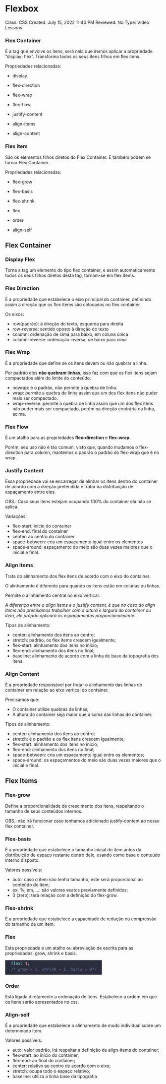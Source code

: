 # Flexbox

Class: CSS
Created: July 15, 2022 11:40 PM
Reviewed: No
Type: Video Lessons

### Flex Container

É a tag que envolve os itens, será nela que iremos aplicar a propriedade “display: flex”. Transforma todos os seus itens filhos em flex itens.

Propriedades relacionadas:

- display
- flex-direction
- flex-wrap
- flex-flow

- justify-content
- align-items
- align-content

### Flex Item

São os elementos filhos diretos do Flex Container. E também podem se tornar Flex Container.

Propriedades relacionadas:

- flex-grow
- flex-basis
- flex-shrink

- flex
- order
- align-self

## Flex Container

### Display Flex

Torna a tag um elemento do tipo flex container, e assim automaticamente todos os seus filhos diretos desta tag, tornam-se em flex items.

### Flex Direction

É a propriedade que estabelece o eixo principal do container, definindo assim a direção que os flex items são colocados no flex container.

Os eixos:

- row(padrão): à direção do texto, esquerda para direita
- row-reverse: sentido oposto à direção do texto
- column: ordenação de cima para baixo, em coluna única
- column-reverse: ordenação inversa, de baixo para cima

### Flex Wrap

É a propriedade que define se os itens devem ou não quebrar a linha.

Por padrão eles **não quebram linhas**, isso faz com que os flex itens sejam compactados além do limite do conteúdo.

- nowrap: é o padrão, não permite a quebra de linha.
- wrap: permite a quebra de linha assim que um dos flex itens não puder mais ser compactado.
- wrap-reverse: permite a quebra de linha assim que um dos flex itens não puder mais ser compactado, porém na direção contrária da linha, acima.

### Flex Flow

É um atalho para as propriedades **flex-direction** e **flex-wrap.**

Porém, seu uso não é tão comum, visto que, quando mudamos o flex-direction para column, mantemos o padrão o padrão do flex-wrap que é no wrap.

### Justify Content

Essa propriedade vai se encarregar de alinhar os itens dentro do container de acordo com a direção pretendida e tratar da distribuição de espaçamento entre eles.

OBS.: Caso seus itens estejam ocupando 100% do container ela não se aplica.

Variações:

- flex-start: início do container
- flex-end: final do container
- center: ao centro do container
- space-between: cria um espaçamento igual entre os elementos
- space-around: espaçamento do meio são duas vezes maiores que o inicial e final.

### Align Items

Trata do alinhamento dos flex itens de acordo com o eixo do container.

O alinhamento é diferente para quando os itens estão em colunas ou linhas.

Permite o alinhamento central no eixo vertical.

*A diferença entre o align items e o justify content, é que no caso do align items não precisamos trabalhar com a altura e largura do container ou item, ele próprio aplicará os espaçamentos proporcionalmente.*

Tipos de alinhamento:

- center: alinhamento dos itens ao centro;
- stretch: padrão, os flex items crescem igualmente;
- flex-start: alinhamento dos itens no início;
- flex-end: alinhamento dos itens no final;
- baseline: alinhamento de acordo com a linha de base da topografia dos itens.

### Align Content

É a propriedade responsável por tratar o alinhamento das linhas do container em relação ao eixo vertical do container.

Precisamos que:

- O container utilize quebras de linhas;
- A altura do container seja maior que a soma das linhas do container.

Tipos de alinhamento:

- center: alinhamento dos itens ao centro;
- stretch: é o padrão e os flex itens crescem igualmente;
- flex-start: alinhamento dos itens no início;
- flex-end: alinhamento dos itens no final;
- space-between: cria um espaçamento igual entre os elementos;
- space-around: os espaçamentos do meio são duas vezes maiores que o inicial e final.

## Flex Items

### Flex-grow

Define a proporcionalidade de crescimento dos itens, respeitando o tamanho de seus conteúdos internos.

OBS.: não irá funcionar caso tenhamos adicionado justify-content ao nosso flex container.

### Flex-basis

É a propriedade que estabelece o tamanho inicial do item antes da distribuição de espaço restante dentro dele, usando como base o conteúdo interno disposto.

Valores possíveis:

- auto: caso o item não tenha tamanho, este será proporcional ao conteúdo do item;
- px, %, em, …: são valores exatos previamente definidos;
- 0 (zero): terá relação com a definição do flex-grow.

### Flex-shrink

É a propriedade que estabelece a capacidade de redução ou compressão do tamanho de um item.

### Flex

Esta propriedade é um atalho ou abreviação de escrita para as propriedades: grow, shrink e basis.

![Untitled](img/flex.png)

### Order

Está ligada diretamente a ordenação de itens. Estabelece a ordem em que os itens serão apresentados no css.

### Align-self

É a propriedade que estabelece o alinhamento de modo individual sobre um determinado item.

Valores possíveis:

- auto: valor padrão, irá respeitar a definição de align-items do container;
- flex-start: ao início do container;
- flex-end: ao final do container;
- center: relativo ao centro de acordo com o eixo;
- stretch: ocupa todo o espaço relativo;
- baseline: utiliza a linha base da tipografia

